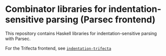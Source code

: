 # Combinator libraries for indentation-sensitive parsing (Parsec frontend)

This repository contains Haskell libraries for indentation-sensitive parsing with Parsec.

For the Trifecta frontend, see [`indentation-trifecta`](https://hackage.haskell.org/packages/indentation-trifecta)
